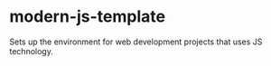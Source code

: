 # modern-js-template

Sets up the environment for web development projects that uses JS technology.
